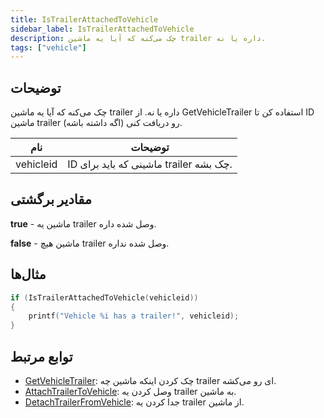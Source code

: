 ```yaml
---
title: IsTrailerAttachedToVehicle
sidebar_label: IsTrailerAttachedToVehicle
description: چک می‌کنه که آیا یه ماشین trailer داره یا نه.
tags: ["vehicle"]
---
```


## توضیحات

چک می‌کنه که آیا یه ماشین trailer داره یا نه. از GetVehicleTrailer استفاده کن تا ID ماشین trailer رو دریافت کنی (اگه داشته باشه).

| نام       | توضیحات                                       |
| --------- | --------------------------------------------- |
| vehicleid | ID ماشینی که باید برای trailer چک بشه.        |

## مقادیر برگشتی

**true** - ماشین یه trailer وصل شده داره.

**false** - ماشین هیچ trailer وصل شده نداره.

## مثال‌ها

```c
if (IsTrailerAttachedToVehicle(vehicleid))
{
    printf("Vehicle %i has a trailer!", vehicleid);
}
```

## توابع مرتبط

- [GetVehicleTrailer](GetVehicleTrailer): چک کردن اینکه ماشین چه trailer ای رو می‌کشه.
- [AttachTrailerToVehicle](AttachTrailerToVehicle): وصل کردن یه trailer به ماشین.
- [DetachTrailerFromVehicle](DetachTrailerFromVehicle): جدا کردن یه trailer از ماشین.